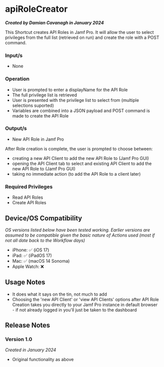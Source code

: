 # apiRoleCreator

***Created by Damian Cavanagh in January 2024***

This Shortcut creates API Roles in Jamf Pro. It will allow the user to select privileges from the full list (retrieved on run) and create the role with a POST command. 


### Input/s
- None

### Operation
- User is prompted to enter a displayName for the API Role
- The full privilege list is retrieved
- User is presented with the privilege list to select from (multiple selections suported)
- Variables are combined into a JSON payload and POST command is made to create the API Role

### Output/s
- New API Role in Jamf Pro

After Role creation is complete, the user is prompted to choose between:
- creating a new API Client to add the new API Role to (Jamf Pro GUI)
- opening the API Client tab to select and existing API Client to add the new API Role to (Jamf Pro GUI)
- taking no immediate action (to add the API Role to a client later)


### Required Privileges
- Read API Roles
- Create API Roles


## Device/OS Compatibility
*OS versions listed below have been tested working. Earlier versions are assumed to be compatible given the basic nature of Actions used (most if not all date back to the Workflow days)*
- iPhone: 		✅ (iOS 17)
- iPad:  		✅ (iPadOS 17)
- Mac:  		✅ (macOS 14 Sonoma)
- Apple Watch: 	❌


## Usage Notes
- It does what it says on the tin, not much to add
- Choosing the 'new API Client' or 'view API Clients' options after API Role Creation takes you directly to your Jamf Pro instance in default browser - if not already logged in you'll just be taken to the dashboard


## Release Notes
### Version 1.0
*Created in January 2024*
- Original functionality as above
